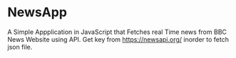 # NewsApp
A Simple Appplication in JavaScript that Fetches real Time news from BBC News Website using API.
Get key from https://newsapi.org/ inorder to fetch json file.
